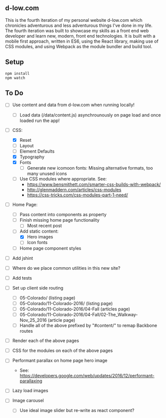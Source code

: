 d-low.com 
---
 
This is the fourth iteration of my personal website d-low.com which chronicles
adventurous and less adventurous things I've done in my life. The fourth 
iteration was built to showcase my skills as a front end web developer and learn
new, modern, front end technologies. It is built with a mobile first approach, 
written in ES6, using the React library, making use of CSS modules, and using 
Webpack as the module bundler and build tool.
 
 
Setup
---
 
```
npm install
npm watch 
```

To Do
---

- [ ] Use content and data from d-low.com when running locally!
  - [ ] Load data (/data/content.js) asynchrounously on page load and once loaded 
        run the app! 

- [ ] CSS:
  - [x] Reset
  - [ ] Layout 
  - [ ] Element Defaults
  - [x] Typography
  - [x] Fonts
    - [ ] Generate new icomoon fonts: Missing alternative formats, too many unused icons
  - [ ] Use CSS modules where appropriate. See:
    - https://www.bensmithett.com/smarter-css-builds-with-webpack/
    - http://glenmaddern.com/articles/css-modules
    - https://css-tricks.com/css-modules-part-1-need/

- [ ] Home Page:
  - [ ] Pass content into components as property
  - [ ] Finish missing home page functionality
    - [ ] Most recent post
  - [ ] Add static content:
    - [x] Hero images
    - [ ] Icon fonts
  - [ ] Home page component styles

- [ ] Add jshint
- [ ] Where do we place common utilities in this new site?
- [ ] Add tests

- [ ] Set up client side routing
  - [ ] 05-Colorado/ (listing page)
  - [ ] 05-Colorado/11-Colorado-2016/ (listing page)
  - [ ] 05-Colorado/11-Colorado-2016/04-Fall (articles page)
  - [ ] 05-Colorado/11-Colorado-2016/04-Fall/02-The_Walkway-Nov_25_2016 (article page)
  - [ ] Handle all of the above prefixed by "#content/" to remap Backbone routes

- [ ] Render each of the above pages
- [ ] CSS for the modules on each of the above pages

- [ ] Performant parallax on home page hero image
  - See: https://developers.google.com/web/updates/2016/12/performant-parallaxing
- [ ] Lazy load images
- [ ] Image carousel
  - [ ] Use ideal image slider but re-write as react component?
